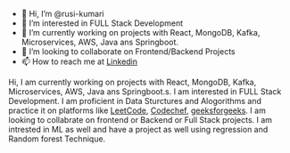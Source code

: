- 👋 Hi, I’m @rusi-kumari
- 👀 I’m interested in FULL Stack Development
- 🌱 I’m currently working on projects with React, MongoDB, Kafka, Microservices, AWS, Java ans Springboot.
- 💞️ I’m looking to collaborate on Frontend/Backend Projects
- 📫 How to reach me at <a href="linkedin.com/in/rusi-kumari-6560b41a6">Linkedin</a>

<!---
rushi-kumari/rushi-kumari is a ✨ special ✨ repository because its `README.md` (this file) appears on your GitHub profile.
You can click the Preview link to take a look at your changes.
--->

Hi, I am currently working on projects with React, MongoDB, Kafka, Microservices, AWS, Java ans Springboot.s. I am interested in FULL Stack Development. I am proficient in Data Sturctures and Alogorithms and practice it on platforms like
<a href="https://leetcode.com/rushi124/">LeetCode</a>, <a href="https://www.codechef.com/users/rushi124">Codechef</a>, <a href="https://auth.geeksforgeeks.org/user/rushi2rushionline/practice">geeksforgeeks</a>.
I am looking to collabrate on frontend or Backend or Full Stack projects. I am intrested in ML as well and have a project as well using regression and Random forest Technique.
